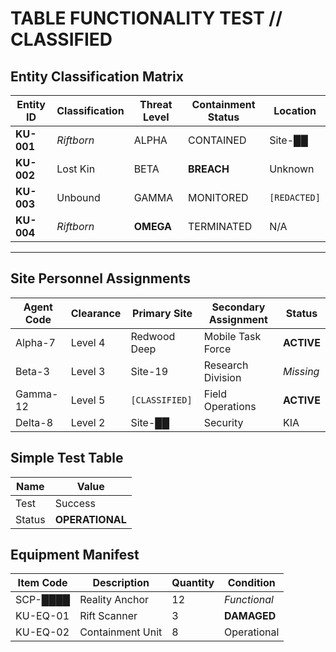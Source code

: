 # TABLE FUNCTIONALITY TEST // CLASSIFIED

## Entity Classification Matrix

| Entity ID | Classification | Threat Level | Containment Status | Location |
|-----------|----------------|--------------|-------------------|----------|
| **KU-001** | *Riftborn* | ALPHA | CONTAINED | Site-██ |
| **KU-002** | Lost Kin | BETA | **BREACH** | Unknown |
| **KU-003** | Unbound | GAMMA | MONITORED | `[REDACTED]` |
| **KU-004** | *Riftborn* | **OMEGA** | TERMINATED | N/A |

---

## Site Personnel Assignments

| Agent Code | Clearance | Primary Site | Secondary Assignment | Status |
|------------|-----------|--------------|---------------------|--------|
| Alpha-7 | Level 4 | Redwood Deep | Mobile Task Force | **ACTIVE** |
| Beta-3 | Level 3 | Site-19 | Research Division | *Missing* |
| Gamma-12 | Level 5 | `[CLASSIFIED]` | Field Operations | **ACTIVE** |
| Delta-8 | Level 2 | Site-██ | Security | KIA |

## Simple Test Table

| Name | Value |
|------|-------|
| Test | Success |
| Status | **OPERATIONAL** |

## Equipment Manifest

| Item Code | Description | Quantity | Condition |
|-----------|-------------|----------|-----------|
| SCP-████ | Reality Anchor | 12 | *Functional* |
| KU-EQ-01 | Rift Scanner | 3 | **DAMAGED** |
| KU-EQ-02 | Containment Unit | 8 | Operational | 